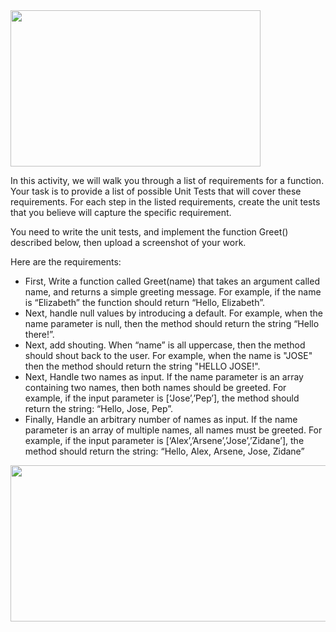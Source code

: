 <img src="https://user-images.githubusercontent.com/77303061/185468475-e057a6b9-769b-4833-be13-8d62076b3920.png" width="400px" height="250px"/>


<p>In this activity, we will walk you through a list of requirements for a function. Your task is to provide a list of possible Unit Tests that will cover these requirements. For each step in the listed requirements, create the unit tests that you believe will capture the specific requirement.</p>
<p>You need to write the unit tests, and implement the function Greet() described below, then upload a screenshot of your work.  </p>
<p>Here are the requirements: </p>

* First, Write a function called Greet(name) that takes an argument called name, and returns a simple greeting message. For example, if the name is “Elizabeth” the function should return “Hello, Elizabeth”.
* Next, handle null values by introducing a default. For example, when the name parameter is null, then the method should return the string “Hello there!”.
* Next, add shouting. When “name” is all uppercase, then the method should shout back to the user. For example, when the name is "JOSE" then the method should return the string "HELLO JOSE!".
* Next, Handle two names as input. If the name parameter is an array containing two names, then both names should be greeted. For example, if the input parameter is [‘Jose’,’Pep’], the method should return the string: “Hello, Jose, Pep”. 
* Finally, Handle an arbitrary number of names as input. If the name parameter is an array of multiple names, all names must be greeted. For example, if the input parameter is [‘Alex’,’Arsene’,’Jose’,’Zidane’], the method should return the string: “Hello, Alex, Arsene, Jose, Zidane”

<img src="https://user-images.githubusercontent.com/77303061/185468773-21893da5-2056-4d6e-add7-b06368c378ad.png" width="600px" height="250px"/>
